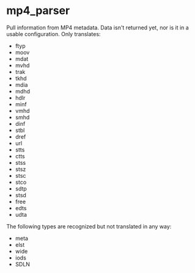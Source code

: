 # mp4_parser
Pull information from MP4 metadata.  Data isn't returned yet, nor is it in a usable configuration.
Only translates:
* ftyp
* moov
* mdat
* mvhd
* trak
* tkhd
* mdia
* mdhd
* hdlr
* minf
* vmhd
* smhd
* dinf
* stbl
* dref
* url 
* stts
* ctts
* stss
* stsz
* stsc
* stco
* sdtp
* stsd
* free
* edts
* udta

The following types are recognized but not translated in any way:
* meta
* elst
* wide
* iods
* SDLN
